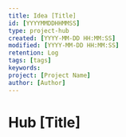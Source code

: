 ```yaml
---
title: Idea [Title]
id: [YYYYMMDDHHMMSS] 
type: project-hub
created: [YYYY-MM-DD HH:MM:SS] 
modified: [YYYY-MM-DD HH:MM:SS] 
retention: Log
tags: [tags]
keywords: 
project: [Project Name]
author: [Author]
---
```


# Hub [Title]



